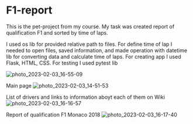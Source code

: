 # F1-report

This is the pet-project from my course. My task was created report of qualification F1 and sorted by time of laps.

I used os lib for provided relative path to files.
For define time of lap I needed to open files, saved information, and made operation with datetime lib for converting data and calculate time of laps.
For creating app I used Flask, HTML, CSS. For testing I used pytest lib


![photo_2023-02-03_16-55-09](https://user-images.githubusercontent.com/94606127/216634601-c440564b-45f4-45de-a2ac-6b94a31f556a.jpg)


Main page
![photo_2023-02-03_14-51-53](https://user-images.githubusercontent.com/94606127/216630757-ffe05e0b-8c59-435d-a4de-6e2932276fb4.jpg)


List of drivers and links to information aboyt each of them on Wiki
![photo_2023-02-03_16-16-57](https://user-images.githubusercontent.com/94606127/216631432-952d21bc-5a3d-4f04-95c7-d32ea914c252.jpg)


Report of qualification F1 Monaco 2018
![photo_2023-02-03_16-17-40](https://user-images.githubusercontent.com/94606127/216630803-6ce8db8a-ff8f-43f3-b75d-092cb4dde715.jpg)
